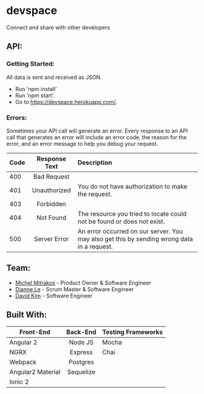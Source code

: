 # devspace
Connect and share with other developers

## API:
### Getting Started:
All data is sent and received as JSON.

- Run 'npm install'
- Run 'npm start'.
- Go to https://devspace.herokuapp.com/.

### Errors:
Sometimes your API call will generate an error. Every response to an API call that generates an error will include an error code, the reason for the error, and an error message to help you debug your request.

| Code  | Response Text   | Description                                                                                      |
| ----- |:---------------:| :------------------------------------------------------------------------------------------------|
| 400   | Bad Request     |                                                                                                  |
| 401   | Unauthorized    | You do not have authorization to make the request.                                               |
| 403   | Forbidden       |                                                                                                  |
| 404   | Not Found       | The resource you tried to locate could not be found or does not exist.                           |
| 500   | Server Error    | An error occurred on our server. You may also get this by sending wrong data in a request.       |

## Team:
- [Michel Mitrakos](https://www.michaelmitrakos.com) - Product Owner & Software Engineer
- [Dianne Le](https://www.github.com/dfle) - Scrum Master & Software Engineer
- [David Kim](https://github.com/davidkim310) - Software Engineer

## Built With:
| Front-End         | Back-End     | Testing Frameworks  |
| -----------------|:------------:|:--------------------|
| Angular 2         | Node JS      | Mocha               |
| NGRX              | Express      | Chai                |
| Webpack           | Postgres     |                     |
| Angular2 Material | Sequelize    |                     |
| Ionic 2           |              |                     |
